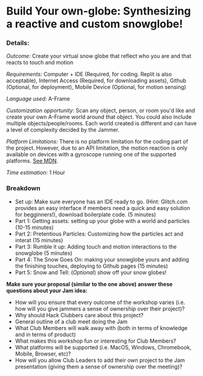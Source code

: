 # Build Your own-globe: Synthesizing a reactive and custom snowglobe!

### Details:
_Outcome:_ Create your virtual snow globe that reflect who you are and that reacts to touch and motion

_Requirements:_ Computer + IDE (Required, for coding. Replit is also acceptable), Internet Access (Required, for downloading assets), Github (Optional, for deployment), Mobile Device (Optional, for motion sensing)

_Language used:_ A-Frame

_Customization opportunity:_ Scan any object, person, or room you'd like and create your own A-Frame world around that object. You could also include multiple objects/people/rooms. Each world created is different and can have a level of complexity decided by the Jammer. 

_Platform Limitations:_ There is no platform limitation for the coding part of the project. However, due to an API limitation, the motion reaction is only available on devices with a gyroscope running one of the supported platforms. [See MDN](https://developer.mozilla.org/en-US/docs/Web/API/Gyroscope).

_Time estimation:_ 1 Hour 

### Breakdown
- Set up: Make sure everyone has an IDE ready to go. (Hint: Glitch.com provides an easy interface if members need a quick and easy solution for begginners!), download boilerplate code. (5 minutes)
- Part 1: Getting assets: setting up your globe with a world and particles  (10-15 minutes)
- Part 2: Pretentious Particles: Customizing how the particles act and interat (15 minutes)
- Part 3: Rumble it up: Adding touch and motion interactions to the snowglobe (5 minutes)
- Part 4: The Snow Goes On: making your snowglobe yours and adding the finishing touches, deploying to Github pages (15 minutes)
- Part 5: Snow and Tell: (_Optional_) show off your snow globes!



**Make sure your proposal (similar to the one above) answer these questions about your Jam idea:**
- How will you ensure that every outcome of the workshop varies (i.e. how will you give jammers a sense of ownership over their project)? 
- Why should Hack Clubbers care about this project?
- General outline of a club meet doing the Jam
- What Club Members will walk away with (both in terms of knowledge and in terms of product)
- What makes this workshop fun or interesting for Club Members?
- What platforms will be supported (i.e. MacOS, Windows, Chromebook, Mobile, Browser, etc)?
- How will you allow Club Leaders to add their own project to the Jam presentation (giving them a sense of ownership over the meeting)?
